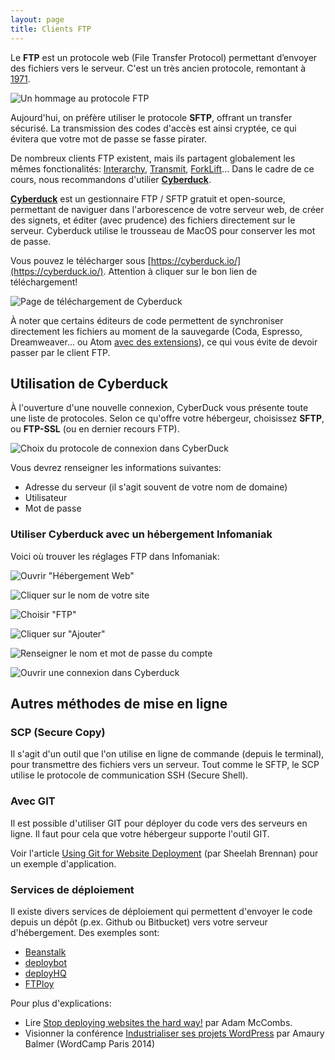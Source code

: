 ```yaml
---
layout: page
title: Clients FTP
---
```


Le **FTP** est un protocole web (File Transfer Protocol) permettant d’envoyer des fichiers vers le serveur. C'est un très ancien protocole, remontant à [1971](https://tools.ietf.org/html/rfc265). 

![Un hommage au protocole FTP](/img/ftp-graffiti.jpg)

Aujourd'hui, on préfère utiliser le protocole **SFTP**, offrant un transfer sécurisé. La transmission des codes d'accès est ainsi cryptée, ce qui évitera que votre mot de passe se fasse pirater.

De nombreux clients FTP existent, mais ils partagent globalement les mêmes fonctionalités: [Interarchy](https://nolobe.com/interarchy/), [Transmit](https://panic.com/transmit/), [ForkLift](http://www.binarynights.com/forklift/)... Dans le cadre de ce cours, nous recommandons d'utilier **[Cyberduck](https://cyberduck.io/)**.

**[Cyberduck](https://cyberduck.io/)** est un gestionnaire FTP / SFTP gratuit et open-source, permettant de naviguer dans l'arborescence de votre serveur web, de créer des signets, et éditer (avec prudence) des fichiers directement sur le serveur. Cyberduck utilise le trousseau de MacOS pour conserver les mot de passe.

Vous pouvez le télécharger sous [https://cyberduck.io/](https://cyberduck.io/). Attention à cliquer sur le bon lien de téléchargement!

![Page de téléchargement de Cyberduck](/img/cyberduck-tutorial/cyberduck-download.jpg)

À noter que certains éditeurs de code permettent de synchroniser directement les fichiers au moment de la sauvegarde (Coda, Espresso, Dreamweaver... ou Atom [avec des extensions](https://atom.io/packages/search?q=ftp)), ce qui vous évite de devoir passer par le client FTP.

## Utilisation de Cyberduck

À l'ouverture d'une nouvelle connexion, CyberDuck vous présente toute une liste de protocoles. Selon ce qu'offre votre hébergeur, choisissez **SFTP**, ou **FTP-SSL** (ou en dernier recours FTP).

![Choix du protocole de connexion dans CyberDuck](/img/cyberduck-protocols.png)

Vous devrez renseigner les informations suivantes:

* Adresse du serveur (il s'agit souvent de votre nom de domaine)
* Utilisateur
* Mot de passe

### Utiliser Cyberduck avec un hébergement Infomaniak

Voici où trouver les réglages FTP dans Infomaniak:

![Ouvrir "Hébergement Web"](/img/cyberduck-tutorial/screen_01.png)

![Cliquer sur le nom de votre site](/img/cyberduck-tutorial/screen_02.png)

![Choisir "FTP"](/img/cyberduck-tutorial/screen_03.png)

![Cliquer sur "Ajouter"](/img/cyberduck-tutorial/screen_04.png)

![Renseigner le nom et mot de passe du compte](/img/cyberduck-tutorial/screen_05.png)

![Ouvrir une connexion dans Cyberduck](/img/cyberduck-tutorial/screen_06.png)

## Autres méthodes de mise en ligne

### SCP (Secure Copy)

Il s'agit d'un outil que l'on utilise en ligne de commande (depuis le terminal), pour transmettre des fichiers vers un serveur. Tout comme le SFTP, le SCP utilise le protocole de communication SSH (Secure Shell).

### Avec GIT

Il est possible d'utiliser GIT pour déployer du code vers des serveurs en ligne. Il faut pour cela que votre hébergeur supporte l'outil GIT. 

Voir l'article [Using Git for Website Deployment](http://sheelahb.com/blog/using-git-for-website-deployment/) (par Sheelah Brennan) pour un exemple d'application.

### Services de déploiement

Il existe divers services de déploiement qui permettent d'envoyer le code depuis un dépôt (p.ex. Github ou Bitbucket) vers votre serveur d'hébergement. Des exemples sont: 

* [Beanstalk](https://beanstalkapp.com/)
* [deploybot](https://deploybot.com/)
* [deployHQ](https://www.deployhq.com/)
* [FTPloy](http://ftploy.com/)

Pour plus d'explications: 

* Lire [Stop deploying websites the hard way!](https://medium.com/@adammccombs/stop-deploying-websites-the-hard-way-2c499eab85ed) par Adam McCombs.
* Visionner la conférence [Industrialiser ses projets WordPress](https://wordpress.tv/2014/03/10/amaury-balmer-industrialiser-son-ou-ses-projets-wordpress/) par Amaury Balmer (WordCamp Paris 2014)